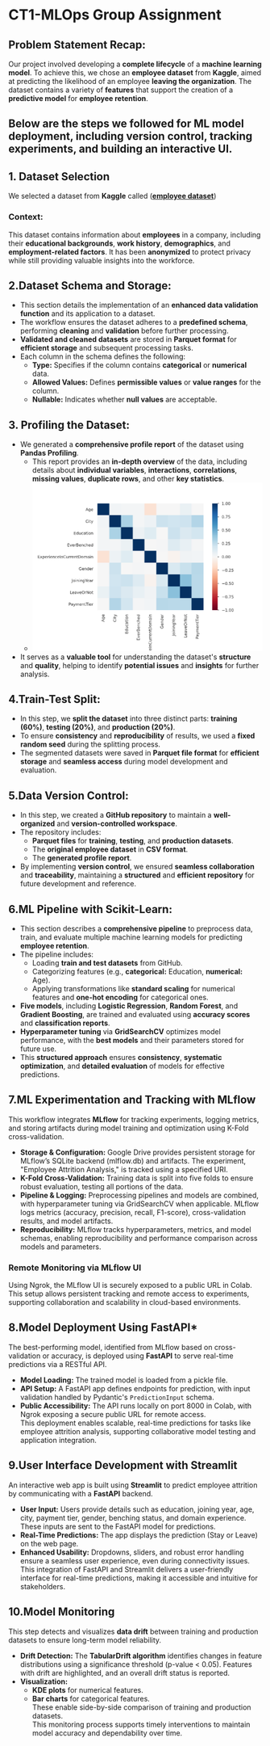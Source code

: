 # CT1-MLOps Group Assignment 

## Problem Statement Recap:  
Our project involved developing a **complete lifecycle** of a **machine learning model**. To achieve this, we chose an **employee dataset** from **Kaggle**, aimed at predicting the likelihood of an employee **leaving the organization**. The dataset contains a variety of **features** that support the creation of a **predictive model** for **employee retention**.
<br>
## Below are the steps we followed for ML model deployment, including version control, tracking experiments, and building an interactive UI. 

## 1. Dataset Selection
We selected a dataset from **Kaggle** called ([**employee dataset**](https://www.kaggle.com/datasets/tawfikelmetwally/employee-dataset))  
### Context: 
This dataset contains information about **employees** in a company, including their **educational backgrounds**, **work history**, **demographics**, and **employment-related factors**. It has been **anonymized** to protect privacy while still providing valuable insights into the workforce.
## 2.Dataset Schema and Storage:  
- This section details the implementation of an **enhanced data validation function** and its application to a dataset.  
- The workflow ensures the dataset adheres to a **predefined schema**, performing **cleaning** and **validation** before further processing.  
- **Validated and cleaned datasets** are stored in **Parquet format** for **efficient storage** and subsequent processing tasks.  
- Each column in the schema defines the following:  
  - **Type:** Specifies if the column contains **categorical** or **numerical** data.  
  - **Allowed Values:** Defines **permissible values** or **value ranges** for the column.  
  - **Nullable:** Indicates whether **null values** are acceptable.  
## 3. Profiling the Dataset:  
- We generated a **comprehensive profile report** of the dataset using **Pandas Profiling**.  
  - This report provides an **in-depth overview** of the data, including details about **individual variables**, **interactions**, **correlations**, **missing values**, **duplicate rows**, and other **key statistics**.
  - ![heatmap](images/heatmap.png) 
- It serves as a **valuable tool** for understanding the dataset's **structure** and **quality**, helping to identify **potential issues** and **insights** for further analysis.  
## 4.Train-Test Split:  
- In this step, we **split the dataset** into three distinct parts: **training (60%)**, **testing (20%)**, and **production (20%)**.  
- To ensure **consistency** and **reproducibility** of results, we used a **fixed random seed** during the splitting process.  
- The segmented datasets were saved in **Parquet file format** for **efficient storage** and **seamless access** during model development and evaluation.  
## 5.Data Version Control:  
- In this step, we created a **GitHub repository** to maintain a **well-organized** and **version-controlled workspace**.  
- The repository includes:  
  - **Parquet files** for **training**, **testing**, and **production datasets**.  
  - The **original employee dataset** in **CSV format**.  
  - The **generated profile report**.  
- By implementing **version control**, we ensured **seamless collaboration** and **traceability**, maintaining a **structured** and **efficient repository** for future development and reference.  
## 6.ML Pipeline with Scikit-Learn:  
- This section describes a **comprehensive pipeline** to preprocess data, train, and evaluate multiple machine learning models for predicting **employee retention**.  
- The pipeline includes:  
  - Loading **train and test datasets** from GitHub.  
  - Categorizing features (e.g., **categorical:** Education, **numerical:** Age).  
  - Applying transformations like **standard scaling** for numerical features and **one-hot encoding** for categorical ones.  
- **Five models**, including **Logistic Regression**, **Random Forest**, and **Gradient Boosting**, are trained and evaluated using **accuracy scores** and **classification reports**.  
- **Hyperparameter tuning** via **GridSearchCV** optimizes model performance, with the **best models** and their parameters stored for future use.  
- This **structured approach** ensures **consistency**, **systematic optimization**, and **detailed evaluation** of models for effective predictions. 
## 7.ML Experimentation and Tracking with MLflow 
This workflow integrates **MLflow** for tracking experiments, logging metrics, and storing artifacts during model training and optimization using K-Fold cross-validation.  
- **Storage & Configuration:** Google Drive provides persistent storage for MLflow’s SQLite backend (mlflow.db) and artifacts. The experiment, "Employee Attrition Analysis," is tracked using a specified URI.  
- **K-Fold Cross-Validation:** Training data is split into five folds to ensure robust evaluation, testing all portions of the data.  
- **Pipeline & Logging:** Preprocessing pipelines and models are combined, with hyperparameter tuning via GridSearchCV when applicable. MLflow logs metrics (accuracy, precision, recall, F1-score), cross-validation results, and model artifacts.  
- **Reproducibility:** MLflow tracks hyperparameters, metrics, and model schemas, enabling reproducibility and performance comparison across models and parameters.  
### Remote Monitoring via MLflow UI 
Using Ngrok, the MLflow UI is securely exposed to a public URL in Colab. This setup allows persistent tracking and remote access to experiments, supporting collaboration and scalability in cloud-based environments. 
## 8.Model Deployment Using FastAPI* 
The best-performing model, identified from MLflow based on cross-validation or accuracy, is deployed using **FastAPI** to serve real-time predictions via a RESTful API.  
- **Model Loading:** The trained model is loaded from a pickle file.  
- **API Setup:** A FastAPI app defines endpoints for prediction, with input validation handled by Pydantic's `PredictionInput` schema.  
- **Public Accessibility:** The API runs locally on port 8000 in Colab, with Ngrok exposing a secure public URL for remote access.  
This deployment enables scalable, real-time predictions for tasks like employee attrition analysis, supporting collaborative model testing and application integration.
## 9.User Interface Development with Streamlit 
An interactive web app is built using **Streamlit** to predict employee attrition by communicating with a **FastAPI** backend.  
- **User Input:** Users provide details such as education, joining year, age, city, payment tier, gender, benching status, and domain experience. These inputs are sent to the FastAPI model for predictions.  
- **Real-Time Predictions:** The app displays the prediction (Stay or Leave) on the web page.  
- **Enhanced Usability:** Dropdowns, sliders, and robust error handling ensure a seamless user experience, even during connectivity issues.  
This integration of FastAPI and Streamlit delivers a user-friendly interface for real-time predictions, making it accessible and intuitive for stakeholders.  
## 10.Model Monitoring  
This step detects and visualizes **data drift** between training and production datasets to ensure long-term model reliability.  
- **Drift Detection:** The **TabularDrift algorithm** identifies changes in feature distributions using a significance threshold (p-value < 0.05). Features with drift are highlighted, and an overall drift status is reported.  
- **Visualization:**  
  - **KDE plots** for numerical features.  
  - **Bar charts** for categorical features.  
  These enable side-by-side comparison of training and production datasets.  
This monitoring process supports timely interventions to maintain model accuracy and dependability over time.

